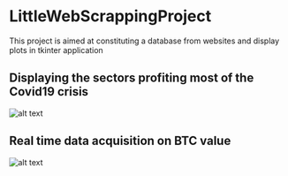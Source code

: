 # LittleWebScrappingProject
This project is aimed at constituting a database from websites and display plots in tkinter application

## Displaying the sectors profiting most of the Covid19 crisis
![alt text](https://github.com/Tpierga/2IWebScrappingProject/blob/master/photo02.png?raw=true)


## Real time data acquisition on BTC value
![alt text](https://github.com/Tpierga/2IWebScrappingProject/blob/master/photo03.png?raw=true)
